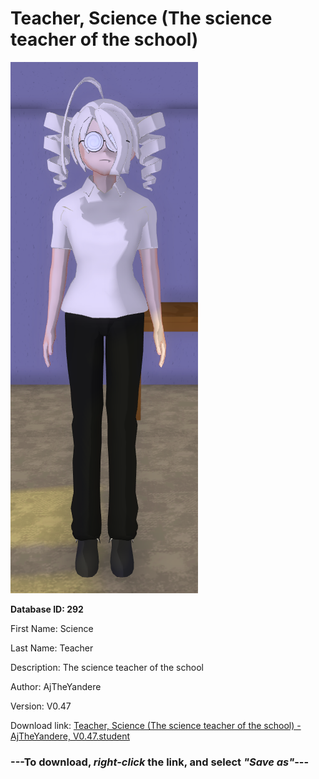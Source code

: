 # Teacher, Science (The science teacher of the school)

<img src="https://raw.githubusercontent.com/Arbiter1223/Daigaku-Gurashi-Custom-Students/master/Students/Files/Teacher%2C%20Science%20(The%20science%20teacher%20of%20the%20school).png" title="Teacher, Science (The science teacher of the school) - AjTheYandere, V0.47">

**Database ID: 292**

First Name: Science

Last Name: Teacher

Description: The science teacher of the school

Author: AjTheYandere

Version: V0.47

Download link: <a href="https://raw.githubusercontent.com/Arbiter1223/Daigaku-Gurashi-Custom-Students/master/Students/Files/Teacher%2C%20Science%20(The%20science%20teacher%20of%20the%20school)%20-%20AjTheYandere%2C%20V0.47.student">Teacher, Science (The science teacher of the school) - AjTheYandere, V0.47.student</a>

### ---**To download, _right-click_ the link, and select _"Save as"_**---
